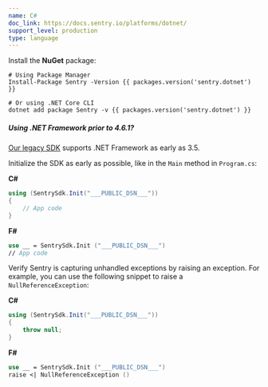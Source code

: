 ```yaml
---
name: C#
doc_link: https://docs.sentry.io/platforms/dotnet/
support_level: production
type: language
---
```


Install the **NuGet** package:

```shell
# Using Package Manager
Install-Package Sentry -Version {{ packages.version('sentry.dotnet') }}

# Or using .NET Core CLI
dotnet add package Sentry -v {{ packages.version('sentry.dotnet') }}
```

<div class="alert alert-info" role="alert"><h5 class="no_toc">Using .NET Framework prior to 4.6.1?</h5>
    <div class="alert-body content-flush-bottom">
        <a href="https://docs.sentry.io/clients/csharp/">Our legacy SDK</a> supports .NET Framework as early as 3.5.
    </div>
</div>

Initialize the SDK as early as possible, like in the `Main` method in `Program.cs`:

**C#**
```csharp
using (SentrySdk.Init("___PUBLIC_DSN___"))
{
    // App code
}
```

**F#**
```fsharp
use __ = SentrySdk.Init ("___PUBLIC_DSN___")
// App code
```

Verify Sentry is capturing unhandled exceptions by raising an exception. For example, you can use the following snippet to raise a `NullReferenceException`:

**C#**
```csharp
using (SentrySdk.Init("___PUBLIC_DSN___"))
{
    throw null;
}
```

**F#**
```fsharp
use __ = SentrySdk.Init ("___PUBLIC_DSN___")
raise <| NullReferenceException ()
```
